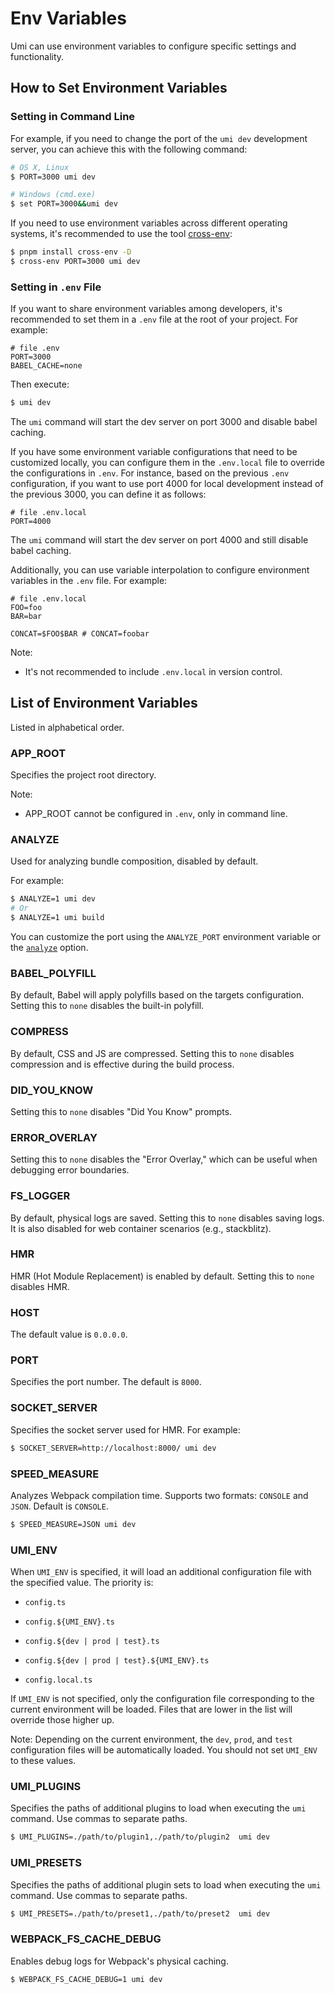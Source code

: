 # Env Variables

Umi can use environment variables to configure specific settings and functionality.

## How to Set Environment Variables

### Setting in Command Line

For example, if you need to change the port of the `umi dev` development server, you can achieve this with the following command:

```bash
# OS X, Linux
$ PORT=3000 umi dev

# Windows (cmd.exe)
$ set PORT=3000&&umi dev
```

If you need to use environment variables across different operating systems, it's recommended to use the tool [cross-env](https://github.com/kentcdodds/cross-env):

```bash
$ pnpm install cross-env -D
$ cross-env PORT=3000 umi dev
```

### Setting in `.env` File

If you want to share environment variables among developers, it's recommended to set them in a `.env` file at the root of your project. For example:

```text
# file .env
PORT=3000
BABEL_CACHE=none
```

Then execute:

```bash
$ umi dev
```

The `umi` command will start the dev server on port 3000 and disable babel caching.

If you have some environment variable configurations that need to be customized locally, you can configure them in the `.env.local` file to override the configurations in `.env`. For instance, based on the previous `.env` configuration, if you want to use port 4000 for local development instead of the previous 3000, you can define it as follows:

```text
# file .env.local
PORT=4000
```

The `umi` command will start the dev server on port 4000 and still disable babel caching.

Additionally, you can use variable interpolation to configure environment variables in the `.env` file. For example:

```
# file .env.local
FOO=foo
BAR=bar

CONCAT=$FOO$BAR # CONCAT=foobar
```

Note:

* It's not recommended to include `.env.local` in version control.

## List of Environment Variables

Listed in alphabetical order.

### APP_ROOT

Specifies the project root directory.

Note:

* APP_ROOT cannot be configured in `.env`, only in command line.

### ANALYZE

Used for analyzing bundle composition, disabled by default.

For example:

```bash
$ ANALYZE=1 umi dev
# Or
$ ANALYZE=1 umi build
```

You can customize the port using the `ANALYZE_PORT` environment variable or the [`analyze`](../api/config#analyze) option.

### BABEL_POLYFILL

By default, Babel will apply polyfills based on the targets configuration. Setting this to `none` disables the built-in polyfill.

### COMPRESS

By default, CSS and JS are compressed. Setting this to `none` disables compression and is effective during the build process.

### DID_YOU_KNOW

Setting this to `none` disables "Did You Know" prompts.

### ERROR_OVERLAY

Setting this to `none` disables the "Error Overlay," which can be useful when debugging error boundaries.

### FS_LOGGER

By default, physical logs are saved. Setting this to `none` disables saving logs. It is also disabled for web container scenarios (e.g., stackblitz).

### HMR

HMR (Hot Module Replacement) is enabled by default. Setting this to `none` disables HMR.

### HOST

The default value is `0.0.0.0`.

### PORT

Specifies the port number. The default is `8000`.

### SOCKET_SERVER

Specifies the socket server used for HMR. For example:

```bash
$ SOCKET_SERVER=http://localhost:8000/ umi dev
```

### SPEED_MEASURE

Analyzes Webpack compilation time. Supports two formats: `CONSOLE` and `JSON`. Default is `CONSOLE`.

```bash
$ SPEED_MEASURE=JSON umi dev
```

### UMI_ENV

When `UMI_ENV` is specified, it will load an additional configuration file with the specified value. The priority is:

 - `config.ts`

 - `config.${UMI_ENV}.ts`

 - `config.${dev | prod | test}.ts`

 - `config.${dev | prod | test}.${UMI_ENV}.ts`

 - `config.local.ts`

If `UMI_ENV` is not specified, only the configuration file corresponding to the current environment will be loaded. Files that are lower in the list will override those higher up.

Note: Depending on the current environment, the `dev`, `prod`, and `test` configuration files will be automatically loaded. You should not set `UMI_ENV` to these values.

### UMI_PLUGINS

Specifies the paths of additional plugins to load when executing the `umi` command. Use commas to separate paths.

```bash
$ UMI_PLUGINS=./path/to/plugin1,./path/to/plugin2  umi dev
```

### UMI_PRESETS

Specifies the paths of additional plugin sets to load when executing the `umi` command. Use commas to separate paths.

```bash
$ UMI_PRESETS=./path/to/preset1,./path/to/preset2  umi dev
```

### WEBPACK_FS_CACHE_DEBUG

Enables debug logs for Webpack's physical caching.

```bash
$ WEBPACK_FS_CACHE_DEBUG=1 umi dev
```
